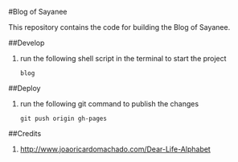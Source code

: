#Blog of Sayanee

This repository contains the code for building the Blog of Sayanee.

##Develop

1. run the following shell script in the terminal to start the project

    ```
    blog
    ```

##Deploy

1. run the following git command to publish the changes

    ```
    git push origin gh-pages
    ```

##Credits

1. http://www.joaoricardomachado.com/Dear-Life-Alphabet
